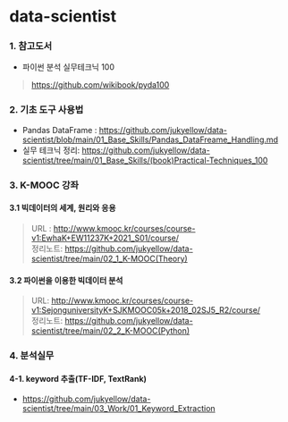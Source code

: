 # data-scientist

### 1. 참고도서
- 파이썬 분석 실무테크닉 100  
> https://github.com/wikibook/pyda100  


### 2. 기초 도구 사용법
- Pandas DataFrame : https://github.com/jukyellow/data-scientist/blob/main/01_Base_Skills/Pandas_DataFreame_Handling.md  
- 실무 테크닉 정리: https://github.com/jukyellow/data-scientist/tree/main/01_Base_Skills/(book)Practical-Techniques_100  


### 3. K-MOOC 강좌
#### 3.1 빅데이터의 세계, 원리와 응용 
> URL : http://www.kmooc.kr/courses/course-v1:EwhaK+EW11237K+2021_S01/course/  
> 정리노트: https://github.com/jukyellow/data-scientist/tree/main/02_1_K-MOOC(Theory)  


#### 3.2 파이썬을 이용한 빅데이터 분석
> URL: http://www.kmooc.kr/courses/course-v1:SejonguniversityK+SJKMOOC05k+2018_02SJ5_R2/course/  
> 정리노트: https://github.com/jukyellow/data-scientist/tree/main/02_2_K-MOOC(Python)  


### 4. 분석실무
#### 4-1. keyword 추출(TF-IDF, TextRank)
- https://github.com/jukyellow/data-scientist/tree/main/03_Work/01_Keyword_Extraction  




